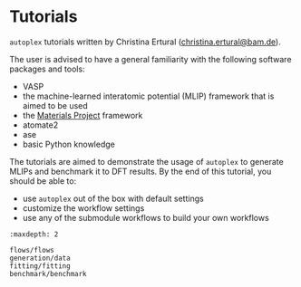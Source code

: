 Tutorials
==========

`autoplex` tutorials written by Christina Ertural ([christina.ertural@bam.de](mailto:christina.ertural@bam.de)).

The user is advised to have a general familiarity with the following software packages and tools:
 * VASP
 * the machine-learned interatomic potential (MLIP) framework that is aimed to be used
 * the [Materials Project](https://next-gen.materialsproject.org/) framework
 * atomate2
 * ase
 * basic Python knowledge

The tutorials are aimed to demonstrate the usage of `autoplex` to generate MLIPs and benchmark it to DFT results.
By the end of this tutorial, you should be able to:

* use `autoplex` out of the box with default settings
* customize the workflow settings
* use any of the submodule workflows to build your own workflows

```{toctree}
:maxdepth: 2

flows/flows
generation/data
fitting/fitting
benchmark/benchmark
```